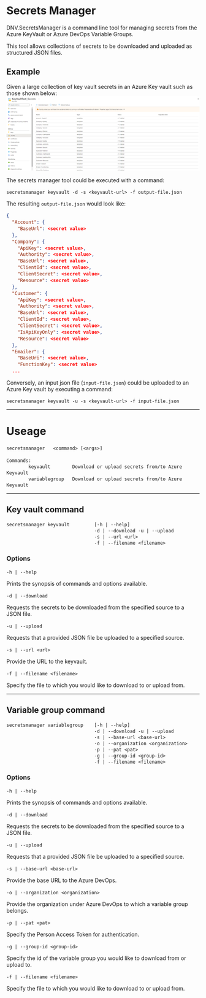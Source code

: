 # Secrets Manager

DNV.SecretsManager is a command line tool for managing secrets from the Azure KeyVault or Azure DevOps Variable Groups.

This tool allows collections of secrets to be downloaded and uploaded as structured JSON files.

## Example
Given a large collection of key vault secrets in an Azure Key vault such as those shown below:
![KeyVault secrets](../images/DNV.SecretsManager/keyvault-secrets.png)

The secrets manager tool could be executed with a command:

```
secretsmanager keyvault -d -s <keyvault-url> -f output-file.json
```

The resulting `output-file.json` would look like:

```json
{
  "Account": {
    "BaseUrl": <secret value>
  },
  "Company": {
    "ApiKey": <secret value>,
    "Authority": <secret value>,
    "BaseUrl": <secret value>,
    "ClientId": <secret value>,
    "ClientSecret": <secret value>,
    "Resource": <secret value>
  },
  "Customer": {
    "ApiKey": <secret value>,
    "Authority": <secret value>,
    "BaseUrl": <secret value>,
    "ClientId": <secret value>,
    "ClientSecret": <secret value>,
    "IsApiKeyOnly": <secret value>,
    "Resource": <secret value>
  },
  "Emailer": {
    "BaseUri": <secret value>,
    "FunctionKey": <secret value>
  ...
```

Conversely, an input json file (`input-file.json`) could be uploaded to an Azure Key vault by executing a command:

```
secretsmanager keyvault -u -s <keyvault-url> -f input-file.json
```

---
# Useage

```
secretsmanager   <command> [<args>]

Commands:
        keyvault        Download or upload secrets from/to Azure Keyvault
        variablegroup   Download or upload secrets from/to Azure Keyvault
```

---

## Key vault command

```
secretsmanager keyvault			[-h | --help]
						 		-d | --download -u | --upload
						 		-s | --url <url>
						 		-f | --filename <filename>
```

### Options
`-h | --help`

Prints the synopsis of commands and options available.

`-d | --download`

Requests the secrets to be downloaded from the specified source to a JSON file.

`-u | --upload`

Requests that a provided JSON file be uploaded to a specified source.

`-s | --url <url>`

Provide the URL to the keyvault.

`-f | --filename <filename>`

Specify the file to which you would like to download to or upload from.

---

## Variable group command
```
secretsmanager variablegroup	[-h | --help]
								-d | --download -u | --upload
								-s | --base-url <base-url>
								-o | --organization <organization>
								-p | --pat <pat>
								-g | --group-id <group-id>
								-f | --filename <filename>
```
### Options
`-h | --help`

Prints the synopsis of commands and options available.

`-d | --download`

Requests the secrets to be downloaded from the specified source to a JSON file.

`-u | --upload`

Requests that a provided JSON file be uploaded to a specified source.

`-s | --base-url <base-url>`

Provide the base URL to the Azure DevOps.

`-o | --organization <organization>`

Provide the organization under Azure DevOps to which a variable group belongs.

`-p | --pat <pat>`

Specify the Person Access Token for authentication.

`-g | --group-id <group-id>`

Specify the id of the variable group you would like to download from or upload to.

`-f | --filename <filename>`

Specify the file to which you would like to download to or upload from.